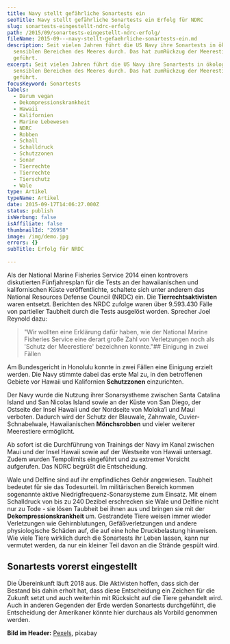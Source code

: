 ```yaml
---
title: Navy stellt gefährliche Sonartests ein
seoTitle: Navy stellt gefährliche Sonartests ein Erfolg für NDRC
slug: sonartests-eingestellt-ndrc-erfolg
path: /2015/09/sonartests-eingestellt-ndrc-erfolg/
fileName: 2015-09---navy-stellt-gefaehrliche-sonartests-ein.md
description: Seit vielen Jahren führt die US Navy ihre Sonartests in ökologisch
  sensiblen Bereichen des Meeres durch. Das hat zumRückzug der Meerestiere
  geführt.
excerpt: Seit vielen Jahren führt die US Navy ihre Sonartests in ökologisch
  sensiblen Bereichen des Meeres durch. Das hat zumRückzug der Meerestiere
  geführt.
focusKeyword: Sonartests
labels:
  - Darum vegan
  - Dekompressionskrankheit
  - Hawaii
  - Kalifornien
  - Marine Lebewesen
  - NDRC
  - Robben
  - Schall
  - Schalldruck
  - Schutzzonen
  - Sonar
  - Tierrechte
  - Tierrechte
  - Tierschutz
  - Wale
type: Artikel
typeName: Artikel
date: 2015-09-17T14:06:27.000Z
status: publish
isWerbung: false
isAffiliate: false
thumbnailId: "26958"
image: /img/demo.jpg
errors: {}
subTitle: Erfolg für NRDC
  
---
```


Als der National Marine Fisheries Service 2014 einen kontrovers diskutierten
Fünfjahresplan für die Tests an der hawaiianischen und kalifornischen Küste
veröffentlichte, schaltete sich unter anderem das National Resources Defense
Council (NRDC) ein. Die **Tierrechtsaktivisten** waren entsetzt. Berichten des
NRDC zufolge waren über 9.593.430 Fälle von partieller Taubheit durch die Tests
ausgelöst worden. Sprecher Joel Reynold dazu:

> "Wir wollten eine Erklärung dafür haben, wie der National Marine Fisheries
> Service eine derart große Zahl von Verletzungen noch als 'Schutz der
> Meerestiere' bezeichnen konnte."## Einigung in zwei Fällen

Am Bundesgericht in Honolulu konnte in zwei Fällen eine Einigung erzielt werden.
Die Navy stimmte dabei das erste Mal zu, in den betroffenen Gebiete vor Hawaii
und Kalifornien **Schutzzonen** einzurichten.

Der Navy wurde die Nutzung ihrer Sonarsystheme zwischen Santa Catalina Island
und San Nicolas Island sowie an der Küste von San Diego, der Ostseite der Insel
Hawaii und der Nordseite von Moloka’i und Maui verboten. Dadurch wird der Schutz
der Blauwale, Zahnwale, Cuvier-Schnabelwale, Hawaiianischen **Mönchsrobben** und
vieler weiterer Meerestiere ermöglicht.

Ab sofort ist die Durchführung von Trainings der Navy im Kanal zwischen Maui und
der Insel Hawaii sowie auf der Westseite von Hawaii untersagt. Zudem wurden
Tempolimits eingeführt und zu extremer Vorsicht aufgerufen. Das NDRC begrüßt die
Entscheidung.

Wale und Delfine sind auf ihr empfindliches Gehör angewiesen. Taubheit bedeutet
für sie das Todesurteil. Im militärischen Bereich kommen sogenannte aktive
Niedrigfrequenz-Sonarsysteme zum Einsatz. Mit einem Schalldruck von bis zu 240
Dezibel erschrecken sie Wale und Delfine nicht nur zu Tode - sie lösen Taubheit
bei ihnen aus und bringen sie mit der **Dekompressionskrankheit** um.
Gestrandete Tiere weisen immer wieder Verletzungen wie Gehirnblutungen,
Gefäßverletzungen und andere physiologische Schäden auf, die auf eine hohe
Druckbelastung hinweisen. Wie viele Tiere wirklich durch die Sonartests ihr
Leben lassen, kann nur vermutet werden, da nur ein kleiner Teil davon an die
Strände gespült wird.

## Sonartests vorerst eingestellt

Die Übereinkunft läuft 2018 aus. Die Aktivisten hoffen, dass sich der Bestand
bis dahin erholt hat, dass diese Entscheidung ein Zeichen für die Zukunft setzt
und auch weiterhin mit Rücksicht auf die Tiere gehandelt wird. Auch in anderen
Gegenden der Erde werden Sonartests durchgeführt, die Entscheidung der
Amerikaner könnte hier durchaus als Vorbild genommen werden.

**Bild im Header:** [Pexels](https://pixabay.com/de/users/pexels-2286921/),
pixabay

  